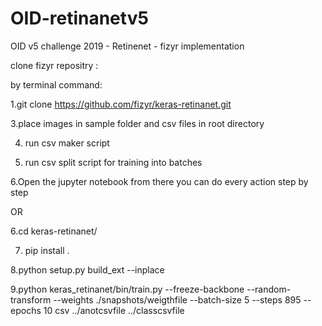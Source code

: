 # OID-retinanetv5
OID v5 challenge 2019 - Retinenet - fizyr implementation

clone fizyr repositry :

by terminal command:

1.git clone https://github.com/fizyr/keras-retinanet.git

3.place images in sample folder and csv files in root directory

4. run csv maker script

5. run csv split script for training into batches

6.Open the jupyter notebook from there you can do every action step by step

OR
                                 
6.cd keras-retinanet/

7. pip install .

8.python setup.py build_ext --inplace

9.python keras_retinanet/bin/train.py --freeze-backbone --random-transform --weights ./snapshots/weigthfile --batch-size 5 --steps 895 --epochs 10 csv ../anotcsvfile ../classcsvfile


